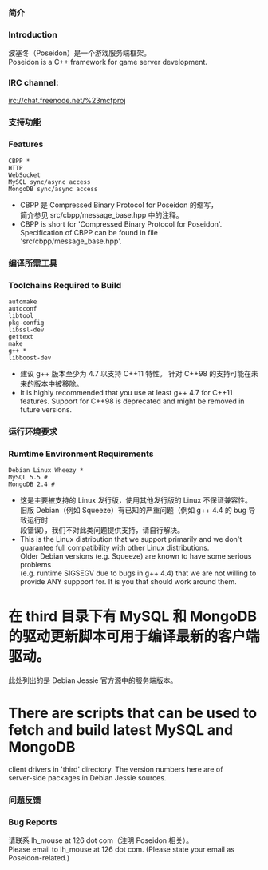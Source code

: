 ### 简介
### Introduction

波塞冬（Poseidon）是一个游戏服务端框架。  
Poseidon is a C++ framework for game server development.  

### IRC channel:

<irc://chat.freenode.net/%23mcfproj>

### 支持功能
### Features

    CBPP *
    HTTP
    WebSocket
    MySQL sync/async access
    MongoDB sync/async access

* CBPP 是 Compressed Binary Protocol for Poseidon 的缩写，  
  简介参见 src/cbpp/message_base.hpp 中的注释。  
* CBPP is short for 'Compressed Binary Protocol for Poseidon'.  
  Specification of CBPP can be found in file 'src/cbpp/message_base.hpp'.  

### 编译所需工具
### Toolchains Required to Build

    automake
    autoconf
    libtool
    pkg-config
    libssl-dev
    gettext
    make
    g++ *
    libboost-dev

* 建议 g++ 版本至少为 4.7 以支持 C++11 特性。
  针对 C++98 的支持可能在未来的版本中被移除。
* It is highly recommended that you use at least g++ 4.7 for C++11 features.
  Support for C++98 is deprecated and might be removed in future versions.

### 运行环境要求
### Rumtime Environment Requirements

    Debian Linux Wheezy *
    MySQL 5.5 #
    MongoDB 2.4 #

* 这是主要被支持的 Linux 发行版，使用其他发行版的 Linux 不保证兼容性。  
  旧版 Debian（例如 Squeeze）有已知的严重问题（例如 g++ 4.4 的 bug 导致运行时  
  段错误），我们不对此类问题提供支持，请自行解决。  
* This is the Linux distribution that we support primarily and we don't  
  guarantee full compatibility with other Linux distributions.  
  Older Debian versions (e.g. Squeeze) are known to have some serious problems  
  (e.g. runtime SIGSEGV due to bugs in g++ 4.4) that we are not willing to  
  provide ANY suppport for. It is you that should work around them.  

# 在 third 目录下有 MySQL 和 MongoDB 的驱动更新脚本可用于编译最新的客户端驱动。  
  此处列出的是 Debian Jessie 官方源中的服务端版本。  
# There are scripts that can be used to fetch and build latest MySQL and MongoDB  
  client drivers in 'third' directory. The version numbers here are of  
  server-side packages in Debian Jessie sources.  

### 问题反馈
### Bug Reports

请联系 lh_mouse at 126 dot com（注明 Poseidon 相关）。  
Please email to lh_mouse at 126 dot com. (Please state your email as Poseidon-related.)  
